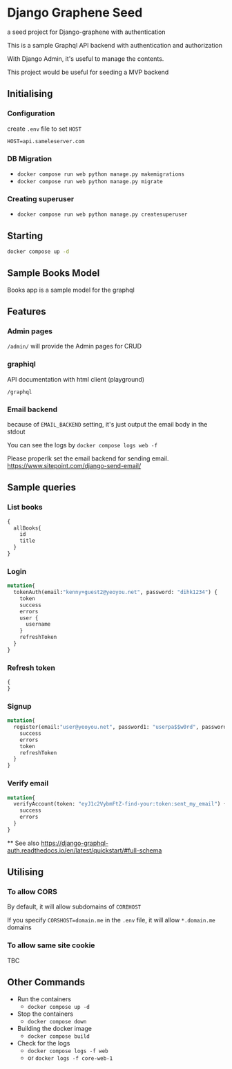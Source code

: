 # Django Graphene Seed

a seed project for Django-graphene with authentication

This is a sample Graphql API backend with authentication and authorization

With Django Admin, it's useful to manage the contents.

This project would be useful for seeding a MVP backend


## Initialising

### Configuration

create `.env` file to set `HOST`

```
HOST=api.sameleserver.com
```


### DB Migration
  - `docker compose run web python manage.py makemigrations`
  - `docker compose run web python manage.py migrate`
  
### Creating superuser
  - `docker compose run web python manage.py createsuperuser`
  
## Starting

```sh
docker compose up -d
```
## Sample Books Model

Books app is a sample model for the graphql

## Features

### Admin pages

`/admin/` will provide the Admin pages for CRUD

### graphiql

API documentation with html client (playground)

`/graphql`

### Email backend

because of `EMAIL_BACKEND` setting, it's just output the email body in the stdout

You can see the logs by `docker compose logs web -f`

Please properlk set the email backend for sending email. https://www.sitepoint.com/django-send-email/

## Sample queries

### List books

```graphql
{
  allBooks{
    id
    title
  }
}
```

### Login

```graphql
mutation{
  tokenAuth(email:"kenny+guest2@yeoyou.net", password: "dihk1234") {
    token
    success
    errors
    user {
      username
    }
    refreshToken
  }
}
```


### Refresh token

```graphql
{
}
```

### Signup

```graphql
mutation{
  register(email:"user@yeoyou.net", password1: "userpa$$w0rd", password2: "userpa$$w0rd", username: "user") {
    success
    errors
    token
    refreshToken
  }
}
```


### Verify email

```graphql
mutation{
  verifyAccount(token: "eyJ1c2VybmFtZ-find-your:token:sent_my_email") {
    success
    errors
  }
}
```

** See also https://django-graphql-auth.readthedocs.io/en/latest/quickstart/#full-schema

## Utilising

### To allow CORS

By default, it will allow subdomains of `COREHOST`

If you specify `CORSHOST=domain.me` in the `.env` file, it will allow `*.domain.me` domains

### To allow same site cookie

TBC

## Other Commands

- Run the containers
  - `docker compose up -d`
- Stop the containers
  - `docker compose down`
- Building the docker image
  - `docker compose build`
- Check for the logs
  - `docker compose logs -f web`
  - or `docker logs -f core-web-1`
